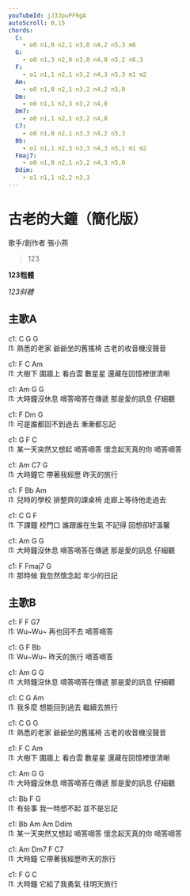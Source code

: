 ```yaml
---
youTubeId: jJ3JpuPF9gA
autoScroll: 0,15
chords:
  C:
    - o0 n1,0 n2,1 n3,0 n4,2 n5,3 m6
  G:
    - o0 n1,3 n2,0 n3,0 n4,0 n5,2 n6,3
  F:
    - o1 n1,1 n2,1 n3,2 n4,3 n5,3 m1 m2
  Am:
    - o0 n1,0 n2,1 n3,2 n4,2 n5,0
  Dm:
    - o0 n1,1 n2,3 n3,2 n4,0
  Dm7:
    - o0 n1,1 n2,1 n3,2 n4,0
  C7:
    - o0 n1,0 n2,1 n3,3 n4,2 n5,3
  Bb:
    - o1 n1,1 n2,3 n3,3 n4,3 n5,1 m1 m2
  Fmaj7:
    - o0 n1,0 n2,1 n3,2 n4,3 n5,0
  Ddim:
    - o1 n1,1 n2,2 n3,3
---
```


# 古老的大鐘（簡化版）

歌手/創作者 張小燕
> 123

<b>123粗體</b>

<i>123斜體</i>

## 主歌A
c1: C   G   G  
l1: 熟悉的老家 爺爺坐的舊搖椅 古老的收音機沒聲音

c1: F   C   Am  
l1: 大樹下 圍牆上 看白雲 數星星 還藏在回憶裡很清晰

c1: Am  G   G  
l1: 大時鐘沒休息 嘀答嘀答在傳遞 那是愛的訊息 仔細聽

c1: F   Dm  G  
l1: 可是誰都回不到過去 漸漸都忘記

c1: G   F   C  
l1: 某一天突然又想起 嘀答嘀答 懷念起天真的你 嘀答嘀答

c1: Am  C7  G  
l1: 大時鐘它 帶著我經歷 昨天的旅行

c1: F   Bb  Am  
l1: 兒時的學校 排整齊的課桌椅 走廊上等待他走過去

c1: C   G   F  
l1: 下課鐘 校門口 誰跟誰在生氣 不記得 回想卻好溫馨

c1: Am  G   G  
l1: 大時鐘沒休息 嘀答嘀答在傳遞 那是愛的訊息 仔細聽

c1: F   Fmaj7 G  
l1: 那時候 我忽然懷念起 年少的日記

## 主歌B
c1: F   F   G7  
l1: Wu~Wu~ 再也回不去 嘀答嘀答

c1: G   F   Bb  
l1: Wu~Wu~ 昨天的旅行 嘀答嘀答

c1: Am  G   G  
l1: 大時鐘沒休息 嘀答嘀答在傳遞 那是愛的訊息 仔細聽

c1: C   G   Am  
l1: 我多麼 想能回到過去 繼續去旅行

c1: C   G   G  
l1: 熟悉的老家 爺爺坐的舊搖椅 古老的收音機沒聲音

c1: F   C   Am  
l1: 大樹下 圍牆上 看白雲 數星星 還藏在回憶裡很清晰

c1: Am  G   G  
l1: 大時鐘沒休息 嘀答嘀答在傳遞 那是愛的訊息 仔細聽

c1: Bb  F   G  
l1: 有些事 我一時想不起 並不是忘記

c1: Bb  Am  Am  Ddim  
l1: 某一天突然又想起 嘀答嘀答 懷念起天真的你 嘀答嘀答

c1: Am  Dm7 F   C7  
l1: 大時鐘 它帶著我經歷昨天的旅行

c1: F   G   C  
l1: 大時鐘 它給了我勇氣 往明天旅行